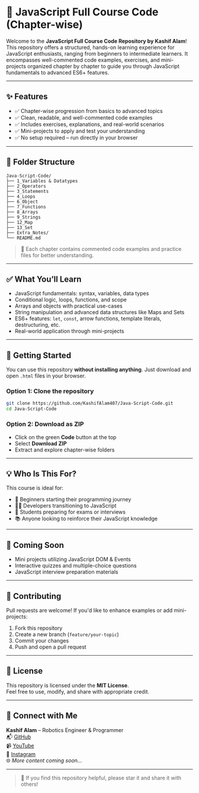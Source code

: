 # 📘 JavaScript Full Course Code (Chapter-wise)

Welcome to the **JavaScript Full Course Code Repository by Kashif Alam**!  
This repository offers a structured, hands-on learning experience for JavaScript enthusiasts, ranging from beginners to intermediate learners. It encompasses well-commented code examples, exercises, and mini-projects organized chapter by chapter to guide you through JavaScript fundamentals to advanced ES6+ features.

---

## ✨ Features

- ✅ Chapter-wise progression from basics to advanced topics  
- ✅ Clean, readable, and well-commented code examples  
- ✅ Includes exercises, explanations, and real-world scenarios  
- ✅ Mini-projects to apply and test your understanding  
- ✅ No setup required – run directly in your browser  

---

## 📂 Folder Structure

```
Java-Script-Code/
├── 1_Variables & Datatypes
├── 2_Operators
├── 3_Statements
├── 4_Loops
├── 6_Object
├── 7_Functions
├── 8_Arrays
├── 9_Strings
├── 12_Map
├── 13_Set
├── Extra_Notes/
└── README.md
```

> 📌 Each chapter contains commented code examples and practice files for better understanding.

---

## ✅ What You’ll Learn

- JavaScript fundamentals: syntax, variables, data types  
- Conditional logic, loops, functions, and scope  
- Arrays and objects with practical use-cases  
- String manipulation and advanced data structures like Maps and Sets  
- ES6+ features: `let`, `const`, arrow functions, template literals, destructuring, etc.  
- Real-world application through mini-projects  

---

## 🚀 Getting Started

You can use this repository **without installing anything**. Just download and open `.html` files in your browser.

### Option 1: Clone the repository
```bash
git clone https://github.com/KashifAlam407/Java-Script-Code.git
cd Java-Script-Code
```

### Option 2: Download as ZIP
- Click on the green **Code** button at the top
- Select **Download ZIP**
- Extract and explore chapter-wise folders

---

## 💡 Who Is This For?

This course is ideal for:
- 🔰 Beginners starting their programming journey  
- 👨‍💻 Developers transitioning to JavaScript  
- 🧠 Students preparing for exams or interviews  
- 📚 Anyone looking to reinforce their JavaScript knowledge  

---

## 🧠 Coming Soon

- Mini projects utilizing JavaScript DOM & Events  
- Interactive quizzes and multiple-choice questions  
- JavaScript interview preparation materials  

---

## 🤝 Contributing

Pull requests are welcome! If you'd like to enhance examples or add mini-projects:
1. Fork this repository  
2. Create a new branch (`feature/your-topic`)  
3. Commit your changes  
4. Push and open a pull request  

---

## 📜 License

This repository is licensed under the **MIT License**.  
Feel free to use, modify, and share with appropriate credit.

---

## 🙌 Connect with Me

**Kashif Alam** – Robotics Engineer & Programmer  
📬 [GitHub](https://github.com/KashifAlam407)  
📹 [YouTube](https://www.youtube.com/@electroboticsAi)  
📸 [Instagram](https://instagram.com/kashifalam0407)  
🌐 _More content coming soon..._

---

> 🌟 If you find this repository helpful, please star it and share it with others!
